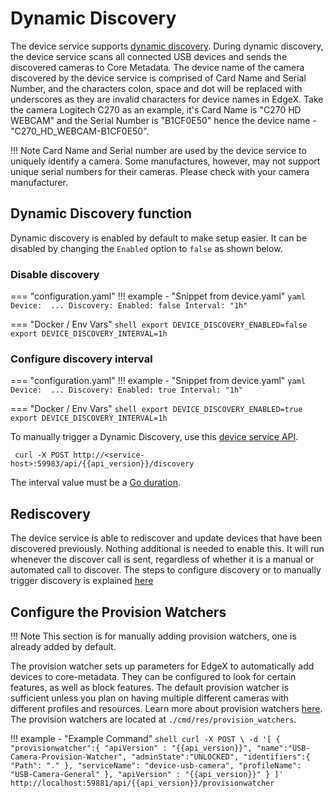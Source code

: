 # Dynamic Discovery
The device service supports [dynamic discovery](../../../Ch-DeviceServices.md#dynamic-provisioning).
During dynamic discovery, the device service scans all connected USB devices and sends the discovered cameras to Core Metadata.
The device name of the camera discovered by the device service is comprised of Card Name and Serial Number, and the characters colon, space and dot will be replaced with underscores as they are invalid characters for device names in EdgeX.
Take the camera Logitech C270 as an example, it's Card Name is "C270 HD WEBCAM" and the Serial Number is "B1CF0E50" hence the device name - "C270_HD_WEBCAM-B1CF0E50".

!!! Note 
    Card Name and Serial number are used by the device service to uniquely identify a camera. Some manufactures, however, may not support unique serial numbers for their cameras. Please check with your camera manufacturer.

## Dynamic Discovery function
Dynamic discovery is enabled by default to make setup easier. It can be disabled by changing the `Enabled` option to `false` as shown below.

### Disable discovery

=== "configuration.yaml"
    !!! example - "Snippet from device.yaml"
        ```yaml
        Device: 
        ...
            Discovery:
            Enabled: false
            Interval: "1h"
        ```

=== "Docker / Env Vars"
    ```shell
    export DEVICE_DISCOVERY_ENABLED=false
    export DEVICE_DISCOVERY_INTERVAL=1h
    ```

### Configure discovery interval
=== "configuration.yaml"
    !!! example - "Snippet from device.yaml"
        ```yaml
        Device: 
        ...
            Discovery:
            Enabled: true
            Interval: "1h"
        ```

=== "Docker / Env Vars"
    ```shell
    export DEVICE_DISCOVERY_ENABLED=true
    export DEVICE_DISCOVERY_INTERVAL=1h
    ```

To manually trigger a Dynamic Discovery, use this [device service API](../../../../../api/devices/Ch-APIDeviceSDK.md).  

```shell
 curl -X POST http://<service-host>:59983/api/{{api_version}}/discovery
```

The interval value must be a [Go duration](https://pkg.go.dev/time#ParseDuration).


## Rediscovery
The device service is able to rediscover and update devices that have been discovered previously.
Nothing additional is needed to enable this. It will run whenever the discover call is sent, regardless
of whether it is a manual or automated call to discover. The steps to configure discovery or to
manually trigger discovery is explained [here](#dynamic-discovery-function)

## Configure the Provision Watchers

!!! Note
    This section is for manually adding provision watchers, one is already added by default.

The provision watcher sets up parameters for EdgeX to automatically add devices to core-metadata. They can be configured to look for certain features, as well as block features. The default provision watcher is sufficient unless you plan on having multiple different cameras with different profiles and resources. Learn more about provision watchers [here](../../../../core/metadata/Ch-Metadata.md#provision-watcher). The provision watchers are located at `./cmd/res/provision_watchers`.


!!! example - "Example Command"
    ```shell
    curl -X POST \
    -d '[
    {
        "provisionwatcher":{
            "apiVersion" : "{{api_version}}",
            "name":"USB-Camera-Provision-Watcher",
            "adminState":"UNLOCKED",
            "identifiers":{
                "Path": "."
            },
            "serviceName": "device-usb-camera",
            "profileName": "USB-Camera-General"
        },
        "apiVersion" : "{{api_version}}"
    }
    ]' http://localhost:59881/api/{{api_version}}/provisionwatcher
    ```
